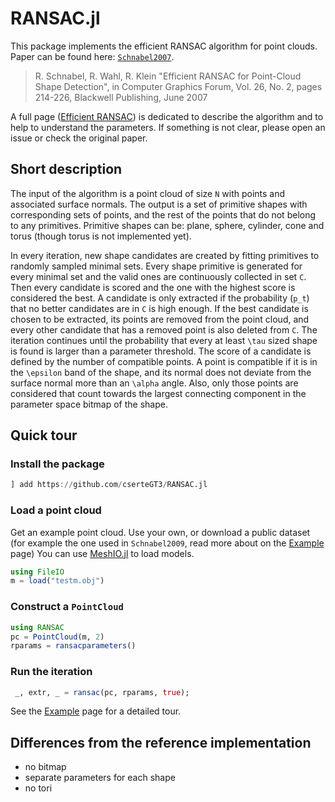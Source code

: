 # RANSAC.jl

This package implements the efficient RANSAC algorithm for point clouds.
Paper can be found here: [`Schnabel2007`](https://cg.cs.uni-bonn.de/en/publications/paper-details/schnabel-2007-efficient/).

>  R. Schnabel, R. Wahl, R. Klein
>	"Efficient RANSAC for Point-Cloud Shape Detection",
>	in Computer Graphics Forum, Vol. 26, No. 2, pages 214-226,
>	Blackwell Publishing, June 2007

A full page ([Efficient RANSAC](@ref)) is dedicated to describe the algorithm and to help to understand the parameters.
If something is not clear, please open an issue or check the original paper.

## Short description

The input of the algorithm is a point cloud of size ``N`` with points and associated surface normals.
The output is a set of primitive shapes with corresponding sets of points, and the rest of the points that do not belong to any primitives.
Primitive shapes can be: plane, sphere, cylinder, cone and torus (though torus is not implemented yet).

In every iteration, new shape candidates are created by fitting primitives to randomly sampled minimal sets.
Every shape primitive is generated for every minimal set and the valid ones are continuously collected in set ``C``.
Then every candidate is scored and the one with the highest score is considered the best.
A candidate is only extracted if the probability (``p_t``) that no better candidates are in ``C`` is high enough.
If the best candidate is chosen to be extracted, its points are removed from the point cloud, and every other candidate that has a removed point is also deleted from ``C``.
The iteration continues until the probability that every at least ``\tau`` sized shape is found is larger than a parameter threshold.
The score of a candidate is defined by the number of compatible points.
A point is compatible if it is in the ``\epsilon`` band of the shape, and its normal does not deviate from the surface normal more than an ``\alpha`` angle.
Also, only those points are considered that count towards the largest connecting component in the parameter space bitmap of the shape.

## Quick tour

### Install the package

```julia
] add https://github.com/cserteGT3/RANSAC.jl
```

### Load a point cloud

Get an example point cloud. Use your own, or download a public dataset (for example the one used in `Schnabel2009`, read more about on the [Example](@ref) page)
You can use [MeshIO.jl](https://github.com/JuliaIO/MeshIO.jl) to load models.

```julia
using FileIO
m = load("testm.obj")
```

### Construct a `PointCloud`

```julia
using RANSAC
pc = PointCloud(m, 2)
rparams = ransacparameters()
```

### Run the iteration

```julia
 _, extr, _ = ransac(pc, rparams, true);
```

See the [Example](@ref) page for a detailed tour.

## Differences from the reference implementation

* no bitmap
* separate parameters for each shape
* no tori
